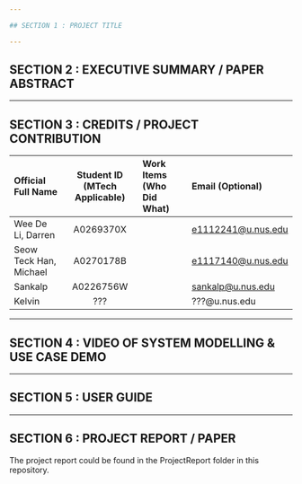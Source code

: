 ```yaml
---

## SECTION 1 : PROJECT TITLE

---
```


## SECTION 2 : EXECUTIVE SUMMARY / PAPER ABSTRACT


---

## SECTION 3 : CREDITS / PROJECT CONTRIBUTION

| Official Full Name  | Student ID (MTech Applicable)  | Work Items (Who Did What) | Email (Optional) |
| :------------ |:---------------:| :-------------------------| :-----|
| Wee De Li, Darren | A0269370X | | e1112241@u.nus.edu |
| Seow Teck Han, Michael | A0270178B | | e1117140@u.nus.edu |
| Sankalp | A0226756W | | sankalp@u.nus.edu |
| Kelvin | ??? | | ???@u.nus.edu |

---

## SECTION 4 : VIDEO OF SYSTEM MODELLING & USE CASE DEMO


---

## SECTION 5 : USER GUIDE


---
## SECTION 6 : PROJECT REPORT / PAPER

The project report could be found in the ProjectReport folder in this repository. 


